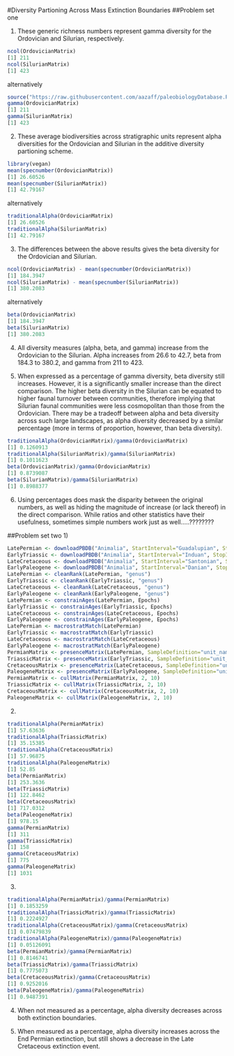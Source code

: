#Diversity Partioning Across Mass Extinction Boundaries
##Problem set one
1) These generic richness numbers represent gamma diversity for the Ordovician and Silurian, respectively.
```R
ncol(OrdovicianMatrix)
[1] 211
ncol(SilurianMatrix)
[1] 423
```
alternatively
```R
source("https://raw.githubusercontent.com/aazaff/paleobiologyDatabase.R/master/partitionDiversity.R")
gamma(OrdovicianMatrix)
[1] 211
gamma(SilurianMatrix)
[1] 423
```

2) These average biodiversities across stratigraphic units represent alpha diversities for the Ordovician and Silurian in the additive diversity partioning scheme. 
```R
library(vegan)
mean(specnumber(OrdovicianMatrix))
[1] 26.60526
mean(specnumber(SilurianMatrix))
[1] 42.79167
```
alternatively
```R
traditionalAlpha(OrdovicianMatrix)
[1] 26.60526
traditionalAlpha(SilurianMatrix)
[1] 42.79167
```

3) The differences between the above results gives the beta diversity for the Ordovician and Silurian. 
```R
ncol(OrdovicianMatrix) - mean(specnumber(OrdovicianMatrix))
[1] 184.3947
ncol(SilurianMatrix) - mean(specnumber(SilurianMatrix))
[1] 380.2083

```
alternatively
```R
beta(OrdovicianMatrix)
[1] 184.3947
beta(SilurianMatrix)
[1] 380.2083
```

4) All diversity measures (alpha, beta, and gamma) increase from the Ordovician to the Silurian. Alpha increases from 26.6 to 42.7, beta from 184.3 to 380.2, and gamma from 211 to 423.

5) When expressed as a percentage of gamma diversity, beta diversity still increases. However, it is a significantly smaller increase than the direct comparison. The higher beta diversity in the Silurian can be equated to higher faunal turnover between communities, therefore implying that Silurian faunal communities were less cosmopolitan than those from the Ordovician. There may be a tradeoff between alpha and beta diversity across such large landscapes, as alpha diversity decreased by a similar percentage (more in terms of proportion, however, than beta diversity). 
```R
traditionalAlpha(OrdovicianMatrix)/gamma(OrdovicianMatrix)
[1] 0.1260913
traditionalAlpha(SilurianMatrix)/gamma(SilurianMatrix)
[1] 0.1011623
beta(OrdovicianMatrix)/gamma(OrdovicianMatrix)
[1] 0.8739087
beta(SilurianMatrix)/gamma(SilurianMatrix)
[1] 0.8988377
```

6) Using percentages does mask the disparity between the original numbers, as well as hiding the magnitude of increase (or lack thereof) in the direct comparison. While ratios and other statistics have their usefulness, sometimes simple numbers work just as well.....????????

##Problem set two
1)
```R
LatePermian <- downloadPBDB("Animalia", StartInterval="Guadalupian", StopInterval="Lopingian")
EarlyTriassic <- downloadPBDB("Animalia", StartInterval="Induan", StopInterval="Ladinian")
LateCretaceous <- downloadPBDB("Animalia", StartInterval="Santonian", StopInterval="Maastrichtian")
EarlyPaleogene <- downloadPBDB("Animalia", StartInterval="Danian", StopInterval="Lutetian")
LatePermian <- cleanRank(LatePermian, "genus")
EarlyTriassic <- cleanRank(EarlyTriassic, "genus")
LateCretaceous <- cleanRank(LateCretaceous, "genus")
EarlyPaleogene <- cleanRank(EarlyPaleogene, "genus")
LatePermian <- constrainAges(LatePermian, Epochs)
EarlyTriassic <- constrainAges(EarlyTriassic, Epochs)
LateCretaceous <- constrainAges(LateCretaceous, Epochs)
EarlyPaleogene <- constrainAges(EarlyPaleogene, Epochs)
LatePermian <- macrostratMatch(LatePermian)
EarlyTriassic <- macrostratMatch(EarlyTriassic)
LateCretaceous <- macrostratMatch(LateCretaceous)
EarlyPaleogene <- macrostratMatch(EarlyPaleogene)
PermianMatrix <- presenceMatrix(LatePermian, SampleDefinition="unit_name", TaxonRank="genus")
TriassicMatrix <- presenceMatrix(EarlyTriassic, SampleDefinition="unit_name", TaxonRank="genus")
CretaceousMatrix <- presenceMatrix(LateCretaceous, SampleDefinition="unit_name", TaxonRank="genus")
PaleogeneMatrix <- presenceMatrix(EarlyPaleogene, SampleDefinition="unit_name", TaxonRank="genus")
PermianMatrix <- cullMatrix(PermianMatrix, 2, 10)
TriassicMatrix <- cullMatrix(TriassicMatrix, 2, 10)
CretaceousMatrix <- cullMatrix(CretaceousMatrix, 2, 10)
PaleogeneMatrix <- cullMatrix(PaleogeneMatrix, 2, 10)
```

2)
```R
traditionalAlpha(PermianMatrix)
[1] 57.63636
traditionalAlpha(TriassicMatrix)
[1] 35.15385
traditionalAlpha(CretaceousMatrix)
[1] 57.96875
traditionalAlpha(PaleogeneMatrix)
[1] 52.85
beta(PermianMatrix)
[1] 253.3636
beta(TriassicMatrix)
[1] 122.8462
beta(CretaceousMatrix)
[1] 717.0312
beta(PaleogeneMatrix)
[1] 978.15
gamma(PermianMatrix)
[1] 311
gamma(TriassicMatrix)
[1] 158
gamma(CretaceousMatrix)
[1] 775
gamma(PaleogeneMatrix)
[1] 1031
```

3)
```R
traditionalAlpha(PermianMatrix)/gamma(PermianMatrix)
[1] 0.1853259
traditionalAlpha(TriassicMatrix)/gamma(TriassicMatrix)
[1] 0.2224927
traditionalAlpha(CretaceousMatrix)/gamma(CretaceousMatrix)
[1] 0.07479839
traditionalAlpha(PaleogeneMatrix)/gamma(PaleogeneMatrix)
[1] 0.05126091
beta(PermianMatrix)/gamma(PermianMatrix)
[1] 0.8146741
beta(TriassicMatrix)/gamma(TriassicMatrix)
[1] 0.7775073
beta(CretaceousMatrix)/gamma(CretaceousMatrix)
[1] 0.9252016
beta(PaleogeneMatrix)/gamma(PaleogeneMatrix)
[1] 0.9487391
```

4) When not measured as a percentage, alpha diversity decreases across both extinction boundaries.

5) When measured as a percentage, alpha diversity increases across the End Permian extinction, but still shows a decrease in the Late Cretaceous extinction event.

